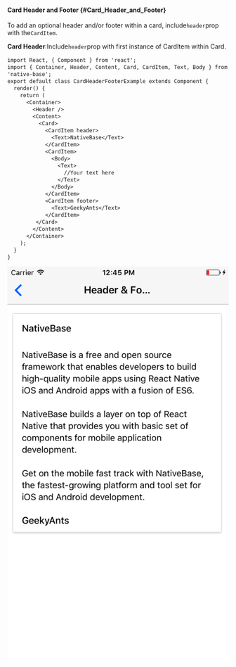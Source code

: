 #### Card Header and Footer {#Card_Header_and_Footer}

To add an optional header and/or footer within a card, include`header`prop with the`CardItem`.  


**Card Header**:Include`header`prop with first instance of CardItem within Card.

```
import React, { Component } from 'react';
import { Container, Header, Content, Card, CardItem, Text, Body } from 'native-base';
export default class CardHeaderFooterExample extends Component {
  render() {
    return (
      <Container>
        <Header />
        <Content>
          <Card>
            <CardItem header>
              <Text>NativeBase</Text>
            </CardItem>
            <CardItem>
              <Body>
                <Text>
                  //Your text here
                </Text>
              </Body>
            </CardItem>
            <CardItem footer>
              <Text>GeekyAnts</Text>
            </CardItem>
         </Card>
        </Content>
      </Container>
    );
  }
}
```

![](/assets/import2.png)

